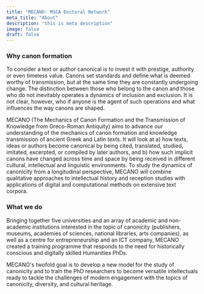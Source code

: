 ```yaml
---
title: "MECANO: MSCA Doctoral Network"
meta_title: "About"
description: "this is meta description"
image: false
draft: false
---
```

### Why canon formation
To consider a text or author canonical is to invest it with prestige, authority or even timeless value. Canons set standards and define what is deemed worthy of transmission, but at the same time they are constantly undergoing change. The distinction between those who belong to the canon and those who do not inevitably operates a dynamics of inclusion and exclusion. It is not clear, however, who if anyone is the agent of such operations and what influences the way canons are shaped.

MECANO (The Mechanics of Canon Formation and the Transmission of Knowledge from Greco-Roman Antiquity) aims to advance our understanding of the mechanics of canon formation and knowledge transmission of ancient Greek and Latin texts. It will look at a) how texts, ideas or authors become canonical by being cited, translated, studied, imitated, excerpted, or compiled by later authors, and b) how such implicit canons have changed across time and space by being received in different cultural, intellectual and linguistic environments. To study the dynamics of canonicity from a longitudinal perspective, MECANO will combine qualitative approaches to intellectual history and reception studies with applications of digital and computational methods on extensive text corpora.

### What we do
Bringing together five universities and an array of academic and non-academic institutions interested in the topic of canonicity (publishers, museums, academies of sciences, national libraries, arts companies), as well as a centre for entrepreneurship and an ICT company, MECANO created a training programme that responds to the need for historically conscious and digitally skilled Humanities PhDs.

MECANO's twofold goal is to develop a new model for the study of canonicity and to train the PhD researchers to become versatile intellectuals ready to tackle the challenges of modern engagement with the topics of canonicity, diversity, and cultural heritage.